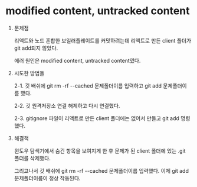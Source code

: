 # modified content, untracked content

1. 문제점
   
   리액트와 노드 혼합한 보일러플레이트를 커밋하려는데 리액트로 만든 client 폴더가 git add되지 않았다.

   에러 원인은 modified content, untracked content였다. 

2. 시도한 방법들

   2-1. 깃 배쉬에 git rm -rf --cached 문제폴더이름 입력하고 git add 문제폴더이름 했다.

   2-2. 깃 원격저장소 연결 해제하고 다시 연결했다.

   2-3. gitignore 파일이 리액트로 만든 client 폴더에는 없어서 만들고 git add 명령했다.

3. 해결책
   
   윈도우 탐색기에서 숨긴 항목을 보여지게 한 후 문제가 된 client 폴더에 있는 .git 폴더를 삭제했다.

   그리고나서 깃 배쉬에 git rm -rf --cached 문제폴더이름 입력했다. 이제 git add 문제폴더이름이 정상 작동된다.
